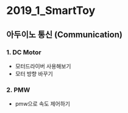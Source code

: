 # 2019_1_SmartToy

## 아두이노 통신 (Communication)
### 1. DC Motor
* 모터드라이버 사용해보기
* 모터 방향 바꾸기
### 2. PMW
* pmw으로 속도 제어하기
